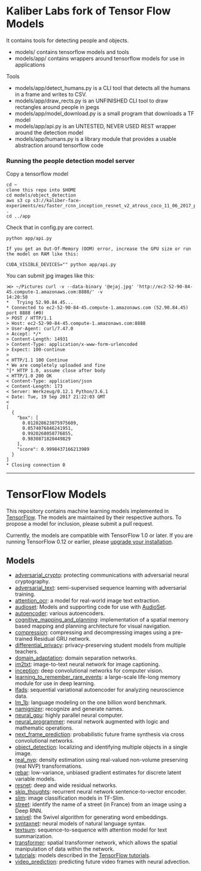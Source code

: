 # Kaliber Labs fork of Tensor Flow Models

It contains tools for detecting people and objects. 

* models/ contains tensorflow models and tools
* models/app/ contains wrappers around tensorflow models for use in applications

Tools

* models/app/detect_humans.py is a CLI tool that detects all the humans in a frame and writes to CSV.
* models/app/draw_rects.py is an UNFINISHED CLI tool to draw rectangles around people in jpegs
* models/app/model_download.py is a small program that downloads a TF model
* models/app/api.py is an UNTESTED, NEVER USED REST wrapper around the detection model
* models/app/humans.py is a library module that provides a usable abstraction around tensorflow code


### Running the people detection model server

Copy a tensorflow model

    cd ~
    clone this repo into $HOME
    cd models/object_detection
    aws s3 cp s3://kaliber-face-experiments/es/faster_rcnn_inception_resnet_v2_atrous_coco_11_06_2017_people_detector.pb .
    cd ../app

Check that in config.py are correct.


    python app/api.py  

    If you get an Out-Of-Memory (OOM) error, increase the GPU size or run the model on RAM like this:

    CUDA_VISIBLE_DEVICES="" python app/api.py  

  
You can submit jpg images  like this:

    ⋊> ~/Pictures curl -v --data-binary '@ejaj.jpg' 'http://ec2-52-90-84-45.compute-1.amazonaws.com:8888/' -v                                                                                                                                                         14:20:58
    *   Trying 52.90.84.45...
    * Connected to ec2-52-90-84-45.compute-1.amazonaws.com (52.90.84.45) port 8888 (#0)
    > POST / HTTP/1.1
    > Host: ec2-52-90-84-45.compute-1.amazonaws.com:8888
    > User-Agent: curl/7.47.0
    > Accept: */*
    > Content-Length: 14931
    > Content-Type: application/x-www-form-urlencoded
    > Expect: 100-continue
    > 
    < HTTP/1.1 100 Continue
    * We are completely uploaded and fine
    ^[* HTTP 1.0, assume close after body
    < HTTP/1.0 200 OK
    < Content-Type: application/json
    < Content-Length: 173
    < Server: Werkzeug/0.12.1 Python/3.6.1
    < Date: Tue, 19 Sep 2017 21:22:03 GMT
    < 
    [
      {
        "box": [
          0.012828623875975609, 
          0.0574076846241951, 
          0.9920268058776855, 
          0.9830871820449829
        ], 
        "score": 0.9998437166213989
      }
    ]
    * Closing connection 0


------------------------------

# TensorFlow Models

This repository contains machine learning models implemented in
[TensorFlow](https://tensorflow.org). The models are maintained by their
respective authors. To propose a model for inclusion, please submit a pull
request.

Currently, the models are compatible with TensorFlow 1.0 or later. If you are
running TensorFlow 0.12 or earlier, please
[upgrade your installation](https://www.tensorflow.org/install).


## Models
- [adversarial_crypto](adversarial_crypto): protecting communications with adversarial neural cryptography.
- [adversarial_text](adversarial_text): semi-supervised sequence learning with adversarial training.
- [attention_ocr](attention_ocr): a model for real-world image text extraction.
- [audioset](audioset): Models and supporting code for use with [AudioSet](http://g.co.audioset).
- [autoencoder](autoencoder): various autoencoders.
- [cognitive_mapping_and_planning](cognitive_mapping_and_planning): implementation of a spatial memory based mapping and planning architecture for visual navigation.
- [compression](compression): compressing and decompressing images using a pre-trained Residual GRU network.
- [differential_privacy](differential_privacy): privacy-preserving student models from multiple teachers.
- [domain_adaptation](domain_adaptation): domain separation networks.
- [im2txt](im2txt): image-to-text neural network for image captioning.
- [inception](inception): deep convolutional networks for computer vision.
- [learning_to_remember_rare_events](learning_to_remember_rare_events):  a large-scale life-long memory module for use in deep learning.
- [lfads](lfads): sequential variational autoencoder for analyzing neuroscience data.
- [lm_1b](lm_1b): language modeling on the one billion word benchmark.
- [namignizer](namignizer): recognize and generate names.
- [neural_gpu](neural_gpu): highly parallel neural computer.
- [neural_programmer](neural_programmer): neural network augmented with logic and mathematic operations.
- [next_frame_prediction](next_frame_prediction): probabilistic future frame synthesis via cross convolutional networks.
- [object_detection](object_detection): localizing and identifying multiple objects in a single image.
- [real_nvp](real_nvp): density estimation using real-valued non-volume preserving (real NVP) transformations.
- [rebar](rebar): low-variance, unbiased gradient estimates for discrete latent variable models.
- [resnet](resnet): deep and wide residual networks.
- [skip_thoughts](skip_thoughts): recurrent neural network sentence-to-vector encoder.
- [slim](slim): image classification models in TF-Slim.
- [street](street): identify the name of a street (in France) from an image using a Deep RNN.
- [swivel](swivel): the Swivel algorithm for generating word embeddings.
- [syntaxnet](syntaxnet): neural models of natural language syntax.
- [textsum](textsum): sequence-to-sequence with attention model for text summarization.
- [transformer](transformer): spatial transformer network, which allows the spatial manipulation of data within the network.
- [tutorials](tutorials): models described in the [TensorFlow tutorials](https://www.tensorflow.org/tutorials/).
- [video_prediction](video_prediction): predicting future video frames with neural advection.
